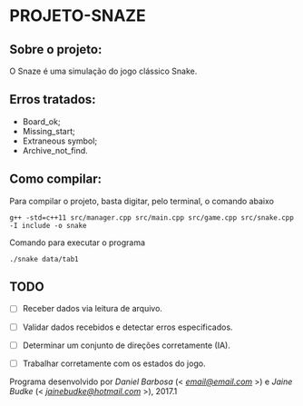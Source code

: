 # PROJETO-SNAZE


## Sobre o projeto:

O Snaze é uma simulação do jogo clássico Snake.


## Erros tratados:

- Board_ok;
- Missing_start;
- Extraneous symbol;
- Archive_not_find.


## Como compilar:

Para compilar o projeto, basta digitar, pelo terminal, o comando abaixo

    g++ -std=c++11 src/manager.cpp src/main.cpp src/game.cpp src/snake.cpp -I include -o snake
    

Comando para executar o programa
    
    ./snake data/tab1


## TODO

- [ ] Receber dados via leitura de arquivo.
- [ ] Validar dados recebidos e detectar erros especificados.
- [ ] Determinar um conjunto de direções corretamente (IA).
- [ ] Trabalhar corretamente com os estados do jogo.


Programa desenvolvido por _Daniel Barbosa_ (< *email@email.com* >) e _Jaine Budke_ (< *jainebudke@hotmail.com* >), 2017.1

